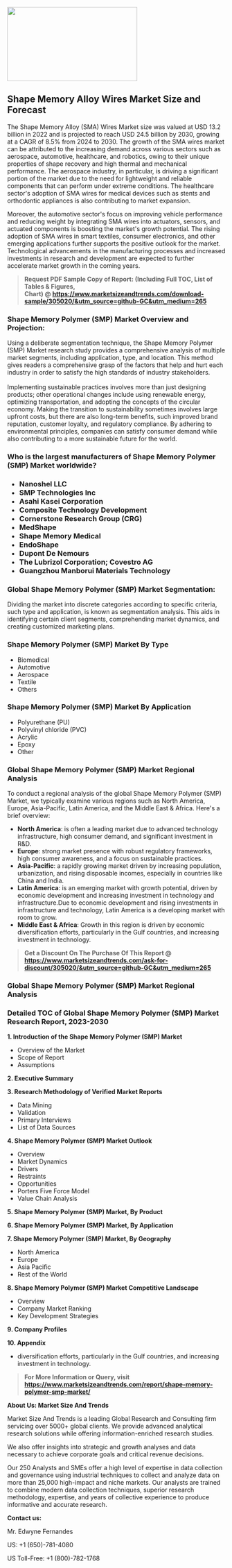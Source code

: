 <p><img class="alignnone size-medium wp-image-20088" src="https://ffe5etoiles.com/wp-content/uploads/2024/12/MST1-300x171.png" alt="" width="300" height="171" /></p><h2>Shape Memory Alloy Wires Market Size and Forecast</h2><p>The Shape Memory Alloy (SMA) Wires Market size was valued at USD 13.2 billion in 2022 and is projected to reach USD 24.5 billion by 2030, growing at a CAGR of 8.5% from 2024 to 2030. The growth of the SMA wires market can be attributed to the increasing demand across various sectors such as aerospace, automotive, healthcare, and robotics, owing to their unique properties of shape recovery and high thermal and mechanical performance. The aerospace industry, in particular, is driving a significant portion of the market due to the need for lightweight and reliable components that can perform under extreme conditions. The healthcare sector's adoption of SMA wires for medical devices such as stents and orthodontic appliances is also contributing to market expansion.</p><p>Moreover, the automotive sector's focus on improving vehicle performance and reducing weight by integrating SMA wires into actuators, sensors, and actuated components is boosting the market's growth potential. The rising adoption of SMA wires in smart textiles, consumer electronics, and other emerging applications further supports the positive outlook for the market. Technological advancements in the manufacturing processes and increased investments in research and development are expected to further accelerate market growth in the coming years.</p></p><blockquote id="" class=""><strong>Request PDF Sample Copy of Report: (Including Full TOC, List of Tables &amp; Figures, Chart)&nbsp;@&nbsp;<strong><a href="https://www.marketsizeandtrends.com/download-sample/305020/&utm_source=github-GC&utm_medium=265" target="_blank">https://www.marketsizeandtrends.com/download-sample/305020/&utm_source=github-GC&utm_medium=265</a></strong></strong></blockquote><h3 id="" class="">Shape Memory Polymer (SMP) Market&nbsp;Overview and Projection:</h3><p id="" class="">Using a deliberate segmentation technique, the Shape Memory Polymer (SMP) Market research study provides a comprehensive analysis of multiple market segments, including application, type, and location. This method gives readers a comprehensive grasp of the factors that help and hurt each industry in order to satisfy the high standards of industry stakeholders. <br /> <br />Implementing sustainable practices involves more than just designing products; other operational changes include using renewable energy, optimizing transportation, and adopting the concepts of the circular economy. Making the transition to sustainability sometimes involves large upfront costs, but there are also long-term benefits, such improved brand reputation, customer loyalty, and regulatory compliance. By adhering to environmental principles, companies can satisfy consumer demand while also contributing to a more sustainable future for the world.</p><h3 id="" class="">Who is the largest manufacturers of&nbsp;Shape Memory Polymer (SMP) Market worldwide?</h3><h3 class=""><p><ul><li>Nanoshel LLC </li><li> SMP Technologies Inc </li><li> Asahi Kasei Corporation </li><li> Composite Technology Development </li><li> Cornerstone Research Group (CRG) </li><li> MedShape </li><li> Shape Memory Medical </li><li> EndoShape </li><li> Dupont De Nemours </li><li> The Lubrizol Corporation; Covestro AG </li><li> Guangzhou Manborui Materials Technology</li></ul></p></h3><h3 id="" class="">Global&nbsp;Shape Memory Polymer (SMP) Market Segmentation:</h3><p id="" class="">Dividing the market into discrete categories according to specific criteria, such type and application, is known as segmentation analysis. This aids in identifying certain client segments, comprehending market dynamics, and creating customized marketing plans.</p><h3 id="" class="">Shape Memory Polymer (SMP) Market&nbsp;By Type</h3><p><p><ul><li>Biomedical</li><li> Automotive</li><li> Aerospace</li><li> Textile</li><li> Others</p></li></ul></p></p><h3 id="" class="">Shape Memory Polymer (SMP) Market&nbsp;By Application</h3><p class=""><p><ul><li>Polyurethane (PU)</li><li> Polyvinyl chloride (PVC)</li><li> Acrylic</li><li> Epoxy</li><li> Other</li></ul></p></p><h3 id="" class="">Global Shape Memory Polymer (SMP) Market Regional Analysis</h3><p id="" class="">To conduct a regional analysis of the global Shape Memory Polymer (SMP) Market, we typically examine various regions such as North America, Europe, Asia-Pacific, Latin America, and the Middle East &amp; Africa. Here's a brief overview:</p><ul><li><strong>North America</strong>: is often a leading market due to advanced technology infrastructure, high consumer demand, and significant investment in R&amp;D.</li><li><strong>Europe</strong>: strong market presence with robust regulatory frameworks, high consumer awareness, and a focus on sustainable practices.</li><li><strong>Asia-Pacific</strong>: a rapidly growing market driven by increasing population, urbanization, and rising disposable incomes, especially in countries like China and India.</li><li><strong>Latin America</strong>: is an emerging market with growth potential, driven by economic development and increasing investment in technology and infrastructure.Due to economic development and rising investments in infrastructure and technology, Latin America is a developing market with room to grow.</li><li><strong>Middle East &amp; Africa</strong>: Growth in this region is driven by economic diversification efforts, particularly in the Gulf countries, and increasing investment in technology.</li></ul><blockquote id="" class=""><strong>Get a Discount On The Purchase Of This Report @ <strong><a href="https://www.marketsizeandtrends.com/ask-for-discount/305020/&utm_source=github-GC&utm_medium=265" target="_blank">https://www.marketsizeandtrends.com/ask-for-discount/305020/&utm_source=github-GC&utm_medium=265</a></strong></strong></blockquote><h3 id="" class="">Global Shape Memory Polymer (SMP) Market Regional Analysis</h3><h3 id="" class="">Detailed TOC of Global Shape Memory Polymer (SMP) Market Research Report, 2023-2030</h3><p id="" class=""><strong>1. Introduction of the Shape Memory Polymer (SMP) Market</strong></p><ul><li>Overview of the Market</li><li>Scope of Report</li><li>Assumptions</li></ul><p id="" class=""><strong>2. Executive Summary</strong></p><p id="" class=""><strong>3. Research Methodology of Verified Market Reports</strong></p><ul><li>Data Mining</li><li>Validation</li><li>Primary Interviews</li><li>List of Data Sources</li></ul><p id="" class=""><strong>4. Shape Memory Polymer (SMP) Market Outlook</strong></p><ul><li>Overview</li><li>Market Dynamics</li><li>Drivers</li><li>Restraints</li><li>Opportunities</li><li>Porters Five Force Model</li><li>Value Chain Analysis</li></ul><p id="" class=""><strong>5. Shape Memory Polymer (SMP) Market, By Product</strong></p><p id="" class=""><strong>6. Shape Memory Polymer (SMP) Market, By Application</strong></p><p id="" class=""><strong>7. Shape Memory Polymer (SMP) Market, By Geography</strong></p><ul><li>North America</li><li>Europe</li><li>Asia Pacific</li><li>Rest of the World</li></ul><p id="" class=""><strong>8. Shape Memory Polymer (SMP) Market Competitive Landscape</strong></p><ul><li>Overview</li><li>Company Market Ranking</li><li>Key Development Strategies</li></ul><p id="" class=""><strong>9. Company Profiles</strong></p><p id="" class=""><strong>10. Appendix</strong></p><ul><li>diversification efforts, particularly in the Gulf countries, and increasing investment in technology.</li></ul><blockquote id="" class=""><strong>For More Information or Query, visit <strong><strong><a href="https://www.marketsizeandtrends.com/report/shape-memory-polymer-smp-market/" target="_blank">https://www.marketsizeandtrends.com/report/shape-memory-polymer-smp-market/</a></strong></strong></strong></blockquote><p id="" class=""><strong>About Us: Market Size And Trends</strong></p><p id="" class="">Market Size And Trends is a leading Global Research and Consulting firm servicing over 5000+ global clients. We provide advanced analytical research solutions while offering information-enriched research studies.</p><p id="" class="">We also offer insights into strategic and growth analyses and data necessary to achieve corporate goals and critical revenue decisions.</p><p id="" class="">Our 250 Analysts and SMEs offer a high level of expertise in data collection and governance using industrial techniques to collect and analyze data on more than 25,000 high-impact and niche markets. Our analysts are trained to combine modern data collection techniques, superior research methodology, expertise, and years of collective experience to produce informative and accurate research.</p><p id="" class=""><strong>Contact us:</strong></p><p id="" class="">Mr. Edwyne Fernandes</p><p id="" class="">US: +1 (650)-781-4080</p><p id="" class="">US Toll-Free: +1 (800)-782-1768</p>
